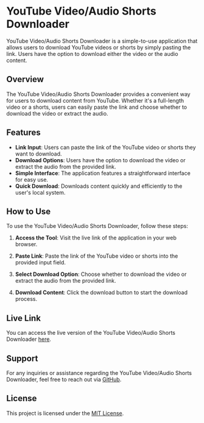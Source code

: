 # YouTube Video/Audio Shorts Downloader

YouTube Video/Audio Shorts Downloader is a simple-to-use application that allows users to download YouTube videos or shorts by simply pasting the link. Users have the option to download either the video or the audio content.

## Overview

The YouTube Video/Audio Shorts Downloader provides a convenient way for users to download content from YouTube. Whether it's a full-length video or a shorts, users can easily paste the link and choose whether to download the video or extract the audio.

## Features

- **Link Input**: Users can paste the link of the YouTube video or shorts they want to download.
- **Download Options**: Users have the option to download the video or extract the audio from the provided link.
- **Simple Interface**: The application features a straightforward interface for easy use.
- **Quick Download**: Downloads content quickly and efficiently to the user's local system.

## How to Use

To use the YouTube Video/Audio Shorts Downloader, follow these steps:

1. **Access the Tool**: Visit the live link of the application in your web browser.

2. **Paste Link**: Paste the link of the YouTube video or shorts into the provided input field.

3. **Select Download Option**: Choose whether to download the video or extract the audio from the provided link.

4. **Download Content**: Click the download button to start the download process.

## Live Link

You can access the live version of the YouTube Video/Audio Shorts Downloader [here](<link_to_live_version>).

## Support

For any inquiries or assistance regarding the YouTube Video/Audio Shorts Downloader, feel free to reach out via [GitHub](https://github.com/<your_github_username>).

## License

This project is licensed under the [MIT License](LICENSE).
